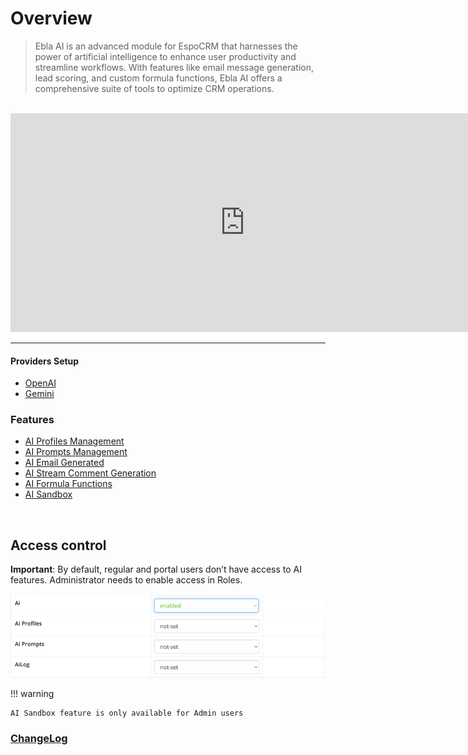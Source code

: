 # Overview <a href="YOUR_MOBILE_APP_EXTENSION_LINK" target="_blank" id="ext-version" data-id="65b0a98839f5ca186"></a>

> Ebla AI is an advanced module for EspoCRM that harnesses the power of artificial intelligence to enhance user
> productivity and streamline workflows. With features like email message generation, lead scoring, and custom formula
> functions, Ebla AI offers a comprehensive suite of tools to optimize CRM operations.


<br>

<iframe width="750" height="350" src="https://www.youtube.com/embed/" frameborder="0" allow="accelerometer; autoplay; clipboard-write; encrypted-media; gyroscope; picture-in-picture" allowfullscreen></iframe>

<br>

---

#### Providers Setup

- [OpenAI](providers/openai-setup.md)
- [Gemini](providers/gemini-setup.md)

### Features

- [AI Profiles Management](features/ai-profiles.md)
- [AI Prompts Management](features/ai-prompts.md)
- [AI Email Generated](features/email-reply.md)
- [AI Stream Comment Generation](features/stream-comment.md)
- [AI Formula Functions](features/formula.md)
- [AI Sandbox](features/sandbox.md)

<br>

## Access control

**Important**: By default, regular and portal users don’t have access to AI features. Administrator needs to enable access
in Roles.

![img.png](../../_static/images/extensions/ai/features/img_10.png)

!!! warning

    AI Sandbox feature is only available for Admin users

### <font color=gray> [ChangeLog](changelog.md) </font>
